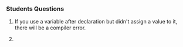 ### Students Questions

1.  If you use a variable after declaration but didn't assign a value to it, there will be a compiler error. 

2. 

